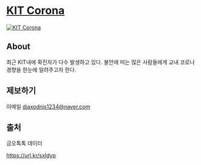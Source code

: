 
# [KIT Corona](https://url.kr/sxldyp)

[![KIT Corona](https://github.com/djaxodnjs1234/KITCorona/blob/f907d19ff0ef93be58431a82298fa2f93263e65c/img/sample.png)](https://url.kr/sxldyp)

## About
최근 KIT내에 확진자가 다수 발생하고 있다. 불안에 떠는 많은 사람들에게 교내 코로나 경향을 한눈에 알려주고자 한다.

## 제보하기

이메일  djaxodnjs1234@naver.com

## 출처

금오톡톡 데이터

https://url.kr/sxldyp
